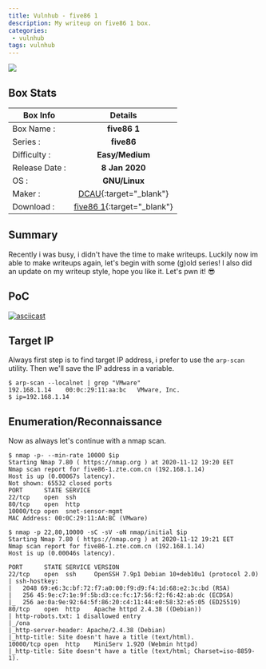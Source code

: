 ```yaml
---
title: Vulnhub - five86 1
description: My writeup on five86 1 box.
categories:
 - vulnhub
tags: vulnhub
---
```


![](https://i.imgur.com/97VSKmM.png)

## Box Stats

| Box Info      | Details       | 
| ------------- |:-------------:| 
| Box Name :    | **five86 1**  | 
| Series :      | **five86**         |
| Difficulty :  | **Easy/Medium**             |   
| Release Date :| **8 Jan 2020**      |    
| OS :          | **GNU/Linux**        |   
| Maker :       | [DCAU](https://twitter.com/DCAU7){:target="_blank"}     | 
| Download :    | [five86 1](https://www.vulnhub.com/entry/five86-1,417/){:target="_blank"}      | 

## Summary

Recently i was busy, i didn't have the time to make writeups. Luckily now im able to make writeups again, let's begin with some (g)old series! I also did an update on my writeup style, hope you like it.  Let's pwn it! :sunglasses:

## PoC 

[![asciicast](https://asciinema.org/a/DSIs3RqpP3cfUf0pRtdky86A1.svg)](https://asciinema.org/a/DSIs3RqpP3cfUf0pRtdky86A1)

## Target IP

Always first step is to find target IP address, i prefer to use the `arp-scan` utility. Then we'll save the IP address in a variable. 

```
$ arp-scan --localnet | grep "VMware"
192.168.1.14	00:0c:29:11:aa:bc	VMware, Inc.
$ ip=192.168.1.14
```

## Enumeration/Reconnaissance

Now as always let's continue with a nmap scan.

```
$ nmap -p- --min-rate 10000 $ip
Starting Nmap 7.80 ( https://nmap.org ) at 2020-11-12 19:20 EET
Nmap scan report for five86-1.zte.com.cn (192.168.1.14)
Host is up (0.00067s latency).
Not shown: 65532 closed ports
PORT      STATE SERVICE
22/tcp    open  ssh
80/tcp    open  http
10000/tcp open  snet-sensor-mgmt
MAC Address: 00:0C:29:11:AA:BC (VMware)

$ nmap -p 22,80,10000 -sC -sV -oN nmap/initial $ip
Starting Nmap 7.80 ( https://nmap.org ) at 2020-11-12 19:21 EET
Nmap scan report for five86-1.zte.com.cn (192.168.1.14)
Host is up (0.00046s latency).

PORT      STATE SERVICE VERSION
22/tcp    open  ssh     OpenSSH 7.9p1 Debian 10+deb10u1 (protocol 2.0)
| ssh-hostkey: 
|   2048 69:e6:3c:bf:72:f7:a0:00:f9:d9:f4:1d:68:e2:3c:bd (RSA)
|   256 45:9e:c7:1e:9f:5b:d3:ce:fc:17:56:f2:f6:42:ab:dc (ECDSA)
|_  256 ae:0a:9e:92:64:5f:86:20:c4:11:44:e0:58:32:e5:05 (ED25519)
80/tcp    open  http    Apache httpd 2.4.38 ((Debian))
| http-robots.txt: 1 disallowed entry 
|_/ona
|_http-server-header: Apache/2.4.38 (Debian)
|_http-title: Site doesn't have a title (text/html).
10000/tcp open  http    MiniServ 1.920 (Webmin httpd)
|_http-title: Site doesn't have a title (text/html; Charset=iso-8859-1).
```
